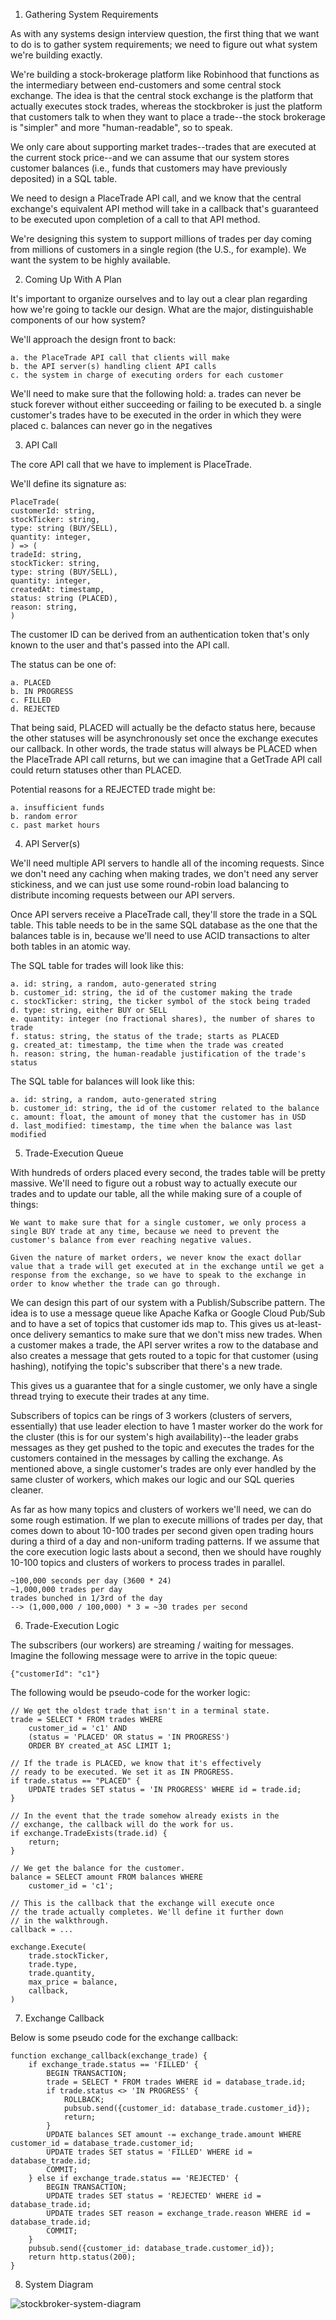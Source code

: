 1. Gathering System Requirements

As with any systems design interview question, the first thing that we want to do is to gather system requirements; we need to figure out what system we're building exactly.

We're building a stock-brokerage platform like Robinhood that functions as the intermediary between end-customers and some central stock exchange. The idea is that the central stock exchange is the platform that actually executes stock trades, whereas the stockbroker is just the platform that customers talk to when they want to place a trade--the stock brokerage is "simpler" and more "human-readable", so to speak.

We only care about supporting market trades--trades that are executed at the current stock price--and we can assume that our system stores customer balances (i.e., funds that customers may have previously deposited) in a SQL table.

We need to design a PlaceTrade API call, and we know that the central exchange's equivalent API method will take in a callback that's guaranteed to be executed upon completion of a call to that API method.

We're designing this system to support millions of trades per day coming from millions of customers in a single region (the U.S., for example). We want the system to be highly available.

2. Coming Up With A Plan

It's important to organize ourselves and to lay out a clear plan regarding how we're going to tackle our design. What are the major, distinguishable components of our how system?

We'll approach the design front to back:

    a. the PlaceTrade API call that clients will make
    b. the API server(s) handling client API calls
    c. the system in charge of executing orders for each customer

We'll need to make sure that the following hold:
    a. trades can never be stuck forever without either succeeding or failing to be executed
    b. a single customer's trades have to be executed in the order in which they were placed
    c. balances can never go in the negatives

3. API Call

The core API call that we have to implement is PlaceTrade.

We'll define its signature as:

    PlaceTrade(
    customerId: string,
    stockTicker: string,
    type: string (BUY/SELL),
    quantity: integer,
    ) => (
    tradeId: string,
    stockTicker: string,
    type: string (BUY/SELL),
    quantity: integer,
    createdAt: timestamp,
    status: string (PLACED),
    reason: string,
    )

The customer ID can be derived from an authentication token that's only known to the user and that's passed into the API call.

The status can be one of:

    a. PLACED
    b. IN PROGRESS
    c. FILLED
    d. REJECTED

That being said, PLACED will actually be the defacto status here, because the other statuses will be asynchronously set once the exchange executes our callback. In other words, the trade status will always be PLACED when the PlaceTrade API call returns, but we can imagine that a GetTrade API call could return statuses other than PLACED.

Potential reasons for a REJECTED trade might be:

    a. insufficient funds
    b. random error
    c. past market hours

4. API Server(s)

We'll need multiple API servers to handle all of the incoming requests. Since we don't need any caching when making trades, we don't need any server stickiness, and we can just use some round-robin load balancing to distribute incoming requests between our API servers.

Once API servers receive a PlaceTrade call, they'll store the trade in a SQL table. This table needs to be in the same SQL database as the one that the balances table is in, because we'll need to use ACID transactions to alter both tables in an atomic way.

The SQL table for trades will look like this:

    a. id: string, a random, auto-generated string
    b. customer_id: string, the id of the customer making the trade
    c. stockTicker: string, the ticker symbol of the stock being traded
    d. type: string, either BUY or SELL
    e. quantity: integer (no fractional shares), the number of shares to trade
    f. status: string, the status of the trade; starts as PLACED
    g. created_at: timestamp, the time when the trade was created
    h. reason: string, the human-readable justification of the trade's status

The SQL table for balances will look like this:

    a. id: string, a random, auto-generated string
    b. customer_id: string, the id of the customer related to the balance
    c. amount: float, the amount of money that the customer has in USD
    d. last_modified: timestamp, the time when the balance was last modified

5. Trade-Execution Queue

With hundreds of orders placed every second, the trades table will be pretty massive. We'll need to figure out a robust way to actually execute our trades and to update our table, all the while making sure of a couple of things:

    We want to make sure that for a single customer, we only process a single BUY trade at any time, because we need to prevent the customer's balance from ever reaching negative values.

    Given the nature of market orders, we never know the exact dollar value that a trade will get executed at in the exchange until we get a response from the exchange, so we have to speak to the exchange in order to know whether the trade can go through.

We can design this part of our system with a Publish/Subscribe pattern. The idea is to use a message queue like Apache Kafka or Google Cloud Pub/Sub and to have a set of topics that customer ids map to. This gives us at-least-once delivery semantics to make sure that we don't miss new trades. When a customer makes a trade, the API server writes a row to the database and also creates a message that gets routed to a topic for that customer (using hashing), notifying the topic's subscriber that there's a new trade.

This gives us a guarantee that for a single customer, we only have a single thread trying to execute their trades at any time.

Subscribers of topics can be rings of 3 workers (clusters of servers, essentially) that use leader election to have 1 master worker do the work for the cluster (this is for our system's high availability)--the leader grabs messages as they get pushed to the topic and executes the trades for the customers contained in the messages by calling the exchange. As mentioned above, a single customer's trades are only ever handled by the same cluster of workers, which makes our logic and our SQL queries cleaner.

As far as how many topics and clusters of workers we'll need, we can do some rough estimation. If we plan to execute millions of trades per day, that comes down to about 10-100 trades per second given open trading hours during a third of a day and non-uniform trading patterns. If we assume that the core execution logic lasts about a second, then we should have roughly 10-100 topics and clusters of workers to process trades in parallel.

    ~100,000 seconds per day (3600 * 24)
    ~1,000,000 trades per day
    trades bunched in 1/3rd of the day
    --> (1,000,000 / 100,000) * 3 = ~30 trades per second

6. Trade-Execution Logic

The subscribers (our workers) are streaming / waiting for messages. Imagine the following message were to arrive in the topic queue:

    {"customerId": "c1"}

The following would be pseudo-code for the worker logic:

    // We get the oldest trade that isn't in a terminal state.
    trade = SELECT * FROM trades WHERE
        customer_id = 'c1' AND
        (status = 'PLACED' OR status = 'IN PROGRESS')
        ORDER BY created_at ASC LIMIT 1;

    // If the trade is PLACED, we know that it's effectively
    // ready to be executed. We set it as IN PROGRESS.
    if trade.status == "PLACED" {
        UPDATE trades SET status = 'IN PROGRESS' WHERE id = trade.id;
    }

    // In the event that the trade somehow already exists in the
    // exchange, the callback will do the work for us.
    if exchange.TradeExists(trade.id) {
        return;
    }

    // We get the balance for the customer.
    balance = SELECT amount FROM balances WHERE
        customer_id = 'c1';

    // This is the callback that the exchange will execute once
    // the trade actually completes. We'll define it further down
    // in the walkthrough.
    callback = ...

    exchange.Execute(
        trade.stockTicker,
        trade.type,
        trade.quantity,
        max_price = balance,
        callback,
    )

7. Exchange Callback

Below is some pseudo code for the exchange callback:

    function exchange_callback(exchange_trade) {
        if exchange_trade.status == 'FILLED' {
            BEGIN TRANSACTION;
            trade = SELECT * FROM trades WHERE id = database_trade.id;
            if trade.status <> 'IN PROGRESS' {
                ROLLBACK;
                pubsub.send({customer_id: database_trade.customer_id});
                return;
            }
            UPDATE balances SET amount -= exchange_trade.amount WHERE customer_id = database_trade.customer_id;
            UPDATE trades SET status = 'FILLED' WHERE id = database_trade.id;
            COMMIT;
        } else if exchange_trade.status == 'REJECTED' {
            BEGIN TRANSACTION;
            UPDATE trades SET status = 'REJECTED' WHERE id = database_trade.id;
            UPDATE trades SET reason = exchange_trade.reason WHERE id = database_trade.id;
            COMMIT;
        }
        pubsub.send({customer_id: database_trade.customer_id});
        return http.status(200);
    }

8. System Diagram

![stockbroker-system-diagram](stockbroker-system-diagram.svg)
